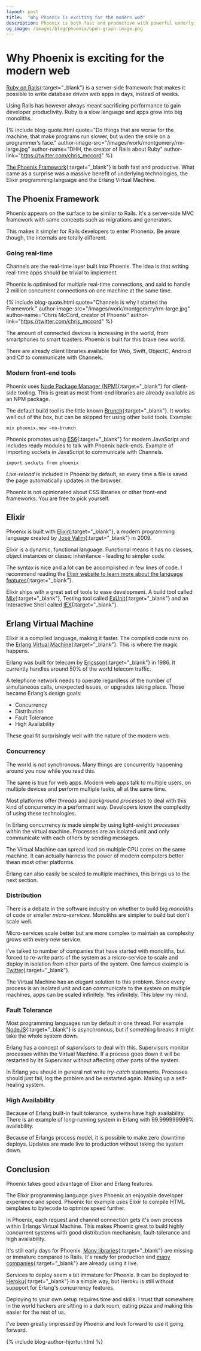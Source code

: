 ```yaml
---
layout: post
title:  "Why Phoenix is exciting for the modern web"
description: Phoenix is both fast and productive with powerful underlying technologies; Elixir & Erlang.
og_image: /images/blog/phoenix/open-graph-image.png
---
```


# Why Phoenix is exciting for the modern web

[Ruby on Rails](http://rubyonrails.org/){:target="_blank"} is a server-side framework that makes it possible to write database driven web apps in days, instead of weeks. 

Using Rails has however always meant sacrificing performance to gain developer productivity. Ruby is a slow language and apps grow into big monoliths. 

{% include blog-quote.html quote="Do things that are worse for the machine, that make programs run slower, but widen the smile on a programmer’s face." author-image-src="/images/work/montgomery/rm-large.jpg" author-name="DHH, the creator of Rails about Ruby" author-link="https://twitter.com/chris_mccord" %}

[The Phoenix Framework](http://www.phoenixframework.org/){:target="_blank"} is both fast and productive. What came as a surprise was a massive benefit of underlying technologies, the Elixir programming language and the Erlang Virtual Machine. 


## The Phoenix Framework 

Phoenix appears on the surface to be similar to Rails. It's a server-side MVC framework with same concepts such as migrations and  generators. 

This makes it simpler for Rails developers to enter Phonenix. Be aware though, the internals are totally different.

### Going real-time

Channels are the real-time layer built into Phoenix. The idea is that writing real-time apps should be trivial to implement. 

Phoenix is optimised for multiple real-time connections, and said to handle 2 million concurrent connections on one machine at the same time. 

{% include blog-quote.html quote="Channels is why I started the Framework." author-image-src="/images/work/montgomery/rm-large.jpg" author-name="Chris McCord, creator of Phoenix" author-link="https://twitter.com/chris_mccord" %}

The amount of connected devices is increasing in the world, from smartphones to smart toasters. Phoenix is built for this brave new world.

There are already client libraries available for Web, Swift, ObjectC, Android and C# to communicate with Channels.

### Modern front-end tools

Phoenix uses [Node Package Manager (NPM)](https://www.npmjs.com/){:target="_blank"} for client-side tooling. This is great as most front-end libraries are already available as an NPM package.

The default build tool is the little known [Brunch](http://brunch.io/){:target="_blank"}. It works well out of the box, but can be skipped for using other build tools. Example:

 ```mix phoenix.new —no-brunch```

Phoenix promotes using [ES6](https://babeljs.io/docs/learn-es2015/){:target="_blank"} for modern JavaScript and includes ready modules to talk with  Phoenix back-ends. Example of importing sockets in JavaScript to communicate with Channels.

 ```import sockets from phoenix```

*Live-reload* is included in Phoenix by default, so every time a file is saved the page automatically updates in the browser.

Phoenix is not opinionated about CSS libraries or other front-end frameworks. You are free to pick yourself.

## Elixir

Phoenix is built with [Elixir](http://elixir-lang.org/){:target="_blank"}, a modern programming language created by [José Valim](https://twitter.com/josevalim){:target="_blank"} in 2009. 

Elixir is a dynamic, functional language. Functional means it has no classes, object instances or classic inheritance - leading to simpler code.

The syntax is nice and a lot can be accomplished in few lines of code. I recommend reading the [Elixir website to learn more about the language features](http://elixir-lang.org/){:target="_blank"}. 

Elixir ships with a great set of tools to ease development. A build tool called [Mix](http://elixir-lang.org/getting-started/mix-otp/introduction-to-mix.html){:target="_blank"}, Testing tool called [ExUnit](http://elixir-lang.org/docs/stable/ex_unit/ExUnit.html){:target="_blank"} and an Interactive Shell called [IEX](http://elixir-lang.org/docs/stable/iex/IEx.html){:target="_blank"}.


## Erlang Virtual Machine

Elixir is a compiled language, making it faster. The compiled code runs on the [Erlang Virtual Machine](http://www.erlang.org/){:target="_blank"}. This is where the magic happens. 

Erlang was built for telecom by [Ericsson](https://www.ericsson.com/){:target="_blank"} in 1986. It currently handles around 50% of the world telecom traffic. 

A telephone network needs to operate regardless of the number of simultaneous calls, unexpected issues, or upgrades taking place. Those became Erlang’s design goals:

* Concurrency
* Distribution
* Fault Tolerance
* High Availability

These goal fit surprisingly well with the nature of the modern web. 


### Concurrency

The world is not synchronous. Many things are concurrently happening around you now while you read this. 

The same is true for web apps. Modern web apps talk to multiple users, on multiple devices and perform multiple tasks, all at the same time.

Most platforms offer *threads* and *background processes* to deal with this kind of concurrency in a performant way. Developers know the complexity of using these technologies.

In Erlang concurrency is made simple by using light-weight *processes* within the virtual machine. Processes are an isolated unit and only communicate with each others by sending messages.

The Virtual Machine can spread load on multiple CPU cores on the same machine. It can actually harness the power of modern computers better thean most other platforms. 

Erlang can also easily be scaled to multiple machines, this brings us to the next section. 


### Distribution

There is a debate in the software industry on whether to build big *monoliths* of code or smaller *micro-services*. Monoliths are simpler to build but don't scale well. 

Micro-services scale better but are more complex to maintain as complexity grows with every new service.

I’ve talked to number of companies that have started with monoliths, but forced to re-write parts of the system as a micro-service to scale and deploy in isolation from other parts of the system. One famous example is [Twitter](https://twitter.com/){:target="_blank"}.

The Virtual Machine has an elegant solution to this problem. Since every process is an isolated unit and can communicate to the system on multiple machines, apps can be scaled infinitely. Yes infinitely. This blew my mind.


### Fault Tolerance

Most programming languages run by default in one thread. For example [NodeJS](https://nodejs.org/en/){:target="_blank"} is asynchronous, but if something breaks it might take the whole system down.

Erlang has a concept of *supervisors* to deal with this. Supervisors monitor processes within the Virtual Machine. If a process goes down it will be restarted by its Supervisor without affecting other parts of the system. 

In Erlang you should in general not write *try-catch* statements. Processes should just fail, log the problem and be restarted again. Making up a self-healing system.


### High Availability

Because of Erlang built-in fault tolerance, systems have high availability. There is an example of long-running system in Erlang with 99.999999999% availability.

Because of Erlangs process model, it is possible to make zero downtime deploys. Updates are made live to production without taking the system down.

## Conclusion

Phoenix takes good advantage of Elixir and Erlang features.

The Elixir programming language gives Phoenix an enjoyable developer experience and speed. Phoenix for example uses Elixir to compile HTML templates to bytecode to optmize speed further.

In Phoenix, each request and channel connection gets it's own process within Erlangs Virtual Machine. This makes Phoenix great to build highly concurrent systems with good distribution mechanism, fault-tolerance and high availability.

It's still early days for Phoenix. [Many libraries](https://github.com/h4cc/awesome-elixir){:target="_blank"} are missing or immature compared to Rails. It's ready for production and [many companies](https://github.com/doomspork/elixir-companies){:target="_blank"} are already using it live. 

Services to deploy seem a bit immature for Phoenix. It can be deployed to [Heroku](https://www.heroku.com/){:target="_blank"} in a simple way, but Heroku is still without suppport for Erlang's concurrency features. 

Deploying to your own setup requires time and skills. I trust that somewhere in the world hackers are sitting in a dark room, eating pizza and making this easier for the rest of us.

I've been greatly impressed by Phoenix and look forward to use it going forward.

{% include blog-author-hjortur.html %}
